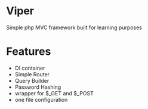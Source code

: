 # Viper
Simple php MVC framework built for learning purposes

# Features
- DI container
- Simple Router
- Query Builder 
- Password Hashing
- wrapper for $_GET and $_POST
- one file configuration

